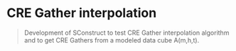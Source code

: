 # CRE Gather interpolation

> Development of SConstruct to test CRE Gather interpolation algorithm and to get CRE Gathers
> from a modeled data cube A(m,h,t).
